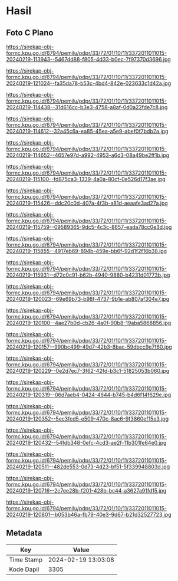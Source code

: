 # Hasil

## Foto C Plano

https://sirekap-obj-formc.kpu.go.id/6794/pemilu/pdpr/33/72/01/10/11/3372011011015-20240219-113943--5467dd88-f805-4d33-b0ec-7f97370d3696.jpg

https://sirekap-obj-formc.kpu.go.id/6794/pemilu/pdpr/33/72/01/10/11/3372011011015-20240219-121024--fa35da78-b53c-4bd4-842e-023633c1d42a.jpg

https://sirekap-obj-formc.kpu.go.id/6794/pemilu/pdpr/33/72/01/10/11/3372011011015-20240219-114438--31d616cc-b3e3-4758-a8af-0d0a22fde7c8.jpg

https://sirekap-obj-formc.kpu.go.id/6794/pemilu/pdpr/33/72/01/10/11/3372011011015-20240219-114612--32a45c6a-ea85-45ea-a5e9-abef0f7bdb2a.jpg

https://sirekap-obj-formc.kpu.go.id/6794/pemilu/pdpr/33/72/01/10/11/3372011011015-20240219-114652--4657e97d-a992-4953-a6d3-08a49be2ff1b.jpg

https://sirekap-obj-formc.kpu.go.id/6794/pemilu/pdpr/33/72/01/10/11/3372011011015-20240219-115100--fd875ca3-1339-4a0a-80cf-0e526d17f3ae.jpg

https://sirekap-obj-formc.kpu.go.id/6794/pemilu/pdpr/33/72/01/10/11/3372011011015-20240219-115426--ddc20c0d-407a-4f3b-a81d-aeaafe3ad27a.jpg

https://sirekap-obj-formc.kpu.go.id/6794/pemilu/pdpr/33/72/01/10/11/3372011011015-20240219-115759--09589365-9dc5-4c3c-8657-eada78cc0e3d.jpg

https://sirekap-obj-formc.kpu.go.id/6794/pemilu/pdpr/33/72/01/10/11/3372011011015-20240219-115855--4917eb69-894b-459e-bb6f-92d1f2f16b38.jpg

https://sirekap-obj-formc.kpu.go.id/6794/pemilu/pdpr/33/72/01/10/11/3372011011015-20240219-115931--d72c0c91-b62b-4940-9880-b4231d01773b.jpg

https://sirekap-obj-formc.kpu.go.id/6794/pemilu/pdpr/33/72/01/10/11/3372011011015-20240219-120023--69e69b73-b98f-4737-9b1e-ab807af304e7.jpg

https://sirekap-obj-formc.kpu.go.id/6794/pemilu/pdpr/33/72/01/10/11/3372011011015-20240219-120100--4ae27b0d-cb26-4a0f-90b8-19aba5868856.jpg

https://sirekap-obj-formc.kpu.go.id/6794/pemilu/pdpr/33/72/01/10/11/3372011011015-20240219-120157--990bc499-49d7-42b3-8bac-59dbcc9e7f60.jpg

https://sirekap-obj-formc.kpu.go.id/6794/pemilu/pdpr/33/72/01/10/11/3372011011015-20240219-120229--0e2d7ec7-3f62-42fd-b3c1-51825053b060.jpg

https://sirekap-obj-formc.kpu.go.id/6794/pemilu/pdpr/33/72/01/10/11/3372011011015-20240219-120319--06d7aeb4-0424-4644-b745-b4d6f14f629e.jpg

https://sirekap-obj-formc.kpu.go.id/6794/pemilu/pdpr/33/72/01/10/11/3372011011015-20240219-120352--5ec3fcd5-e509-470c-8ac6-9f3860ef15e3.jpg

https://sirekap-obj-formc.kpu.go.id/6794/pemilu/pdpr/33/72/01/10/11/3372011011015-20240219-120432--54fdb348-0efc-4cd3-ae2f-11b301fe64e0.jpg

https://sirekap-obj-formc.kpu.go.id/6794/pemilu/pdpr/33/72/01/10/11/3372011011015-20240219-120511--482de553-0d73-4d23-bf51-5f339948803d.jpg

https://sirekap-obj-formc.kpu.go.id/6794/pemilu/pdpr/33/72/01/10/11/3372011011015-20240219-120716--2c7ee28b-f201-428b-bc44-a3627a91fd15.jpg

https://sirekap-obj-formc.kpu.go.id/6794/pemilu/pdpr/33/72/01/10/11/3372011011015-20240219-120801--b053b46a-fb79-40e3-9d67-b21d32527723.jpg


## Metadata

| Key        | Value               |
| ---------- | ------------------- |
| Time Stamp | 2024-02-19 13:03:08 |
| Kode Dapil | 3305                |



